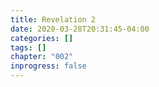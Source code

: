 ```yaml
---
title: Revelation 2
date: 2020-03-28T20:31:45-04:00
categories: []
tags: []
chapter: "002"
inprogress: false
---
```


